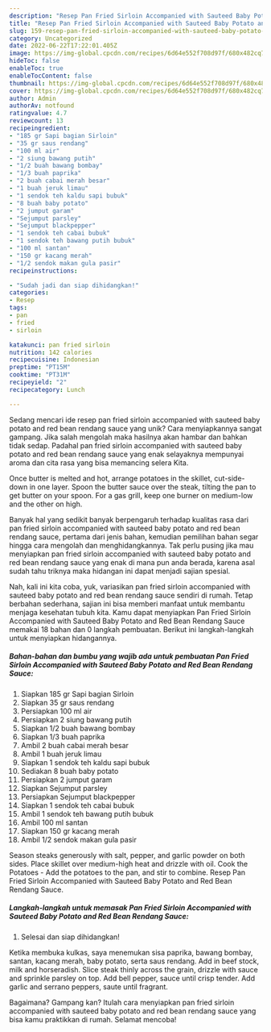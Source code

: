 ```yaml
---
description: "Resep Pan Fried Sirloin Accompanied with Sauteed Baby Potato and Red Bean Rendang Sauce yang Lezat Sekali"
title: "Resep Pan Fried Sirloin Accompanied with Sauteed Baby Potato and Red Bean Rendang Sauce yang Lezat Sekali"
slug: 159-resep-pan-fried-sirloin-accompanied-with-sauteed-baby-potato-and-red-bean-rendang-sauce-yang-lezat-sekali
category: Uncategorized
date: 2022-06-22T17:22:01.405Z
image: https://img-global.cpcdn.com/recipes/6d64e552f708d97f/680x482cq70/pan-fried-sirloin-accompanied-with-sauteed-baby-potato-and-red-bean-rendang-sauce-foto-resep-utama.jpg
hideToc: false
enableToc: true
enableTocContent: false
thumbnail: https://img-global.cpcdn.com/recipes/6d64e552f708d97f/680x482cq70/pan-fried-sirloin-accompanied-with-sauteed-baby-potato-and-red-bean-rendang-sauce-foto-resep-utama.jpg
cover: https://img-global.cpcdn.com/recipes/6d64e552f708d97f/680x482cq70/pan-fried-sirloin-accompanied-with-sauteed-baby-potato-and-red-bean-rendang-sauce-foto-resep-utama.jpg
author: Admin
authorAv: notfound
ratingvalue: 4.7
reviewcount: 13
recipeingredient:
- "185 gr Sapi bagian Sirloin"
- "35 gr saus rendang"
- "100 ml air"
- "2 siung bawang putih"
- "1/2 buah bawang bombay"
- "1/3 buah paprika"
- "2 buah cabai merah besar"
- "1 buah jeruk limau"
- "1 sendok teh kaldu sapi bubuk"
- "8 buah baby potato"
- "2 jumput garam"
- "Sejumput parsley"
- "Sejumput blackpepper"
- "1 sendok teh cabai bubuk"
- "1 sendok teh bawang putih bubuk"
- "100 ml santan"
- "150 gr kacang merah"
- "1/2 sendok makan gula pasir"
recipeinstructions:

- "Sudah jadi dan siap dihidangkan!"
categories:
- Resep
tags:
- pan
- fried
- sirloin

katakunci: pan fried sirloin 
nutrition: 142 calories
recipecuisine: Indonesian
preptime: "PT15M"
cooktime: "PT31M"
recipeyield: "2"
recipecategory: Lunch

---
```





Sedang mencari ide resep pan fried sirloin accompanied with sauteed baby potato and red bean rendang sauce yang unik? Cara menyiapkannya sangat gampang. Jika salah mengolah maka hasilnya akan hambar dan bahkan tidak sedap. Padahal pan fried sirloin accompanied with sauteed baby potato and red bean rendang sauce yang enak selayaknya mempunyai aroma dan cita rasa yang bisa memancing selera Kita.





Once butter is melted and hot, arrange potatoes in the skillet, cut-side-down in one layer. Spoon the butter sauce over the steak, tilting the pan to get butter on your spoon. For a gas grill, keep one burner on medium-low and the other on high.

Banyak hal yang sedikit banyak berpengaruh terhadap kualitas rasa dari pan fried sirloin accompanied with sauteed baby potato and red bean rendang sauce, pertama dari jenis bahan, kemudian pemilihan bahan segar hingga cara mengolah dan menghidangkannya. Tak perlu pusing jika mau menyiapkan pan fried sirloin accompanied with sauteed baby potato and red bean rendang sauce yang enak di mana pun anda berada, karena asal sudah tahu triknya maka hidangan ini dapat menjadi sajian spesial.






Nah, kali ini kita coba, yuk, variasikan pan fried sirloin accompanied with sauteed baby potato and red bean rendang sauce sendiri di rumah. Tetap berbahan sederhana, sajian ini bisa memberi manfaat untuk membantu menjaga kesehatan tubuh kita. Kamu dapat menyiapkan Pan Fried Sirloin Accompanied with Sauteed Baby Potato and Red Bean Rendang Sauce memakai 18 bahan dan 0 langkah pembuatan. Berikut ini langkah-langkah untuk menyiapkan hidangannya.

<!--inarticleads1-->

##### Bahan-bahan dan bumbu yang wajib ada untuk pembuatan Pan Fried Sirloin Accompanied with Sauteed Baby Potato and Red Bean Rendang Sauce:

1. Siapkan 185 gr Sapi bagian Sirloin
1. Siapkan 35 gr saus rendang
1. Persiapkan 100 ml air
1. Persiapkan 2 siung bawang putih
1. Siapkan 1/2 buah bawang bombay
1. Siapkan 1/3 buah paprika
1. Ambil 2 buah cabai merah besar
1. Ambil 1 buah jeruk limau
1. Siapkan 1 sendok teh kaldu sapi bubuk
1. Sediakan 8 buah baby potato
1. Persiapkan 2 jumput garam
1. Siapkan Sejumput parsley
1. Persiapkan Sejumput blackpepper
1. Siapkan 1 sendok teh cabai bubuk
1. Ambil 1 sendok teh bawang putih bubuk
1. Ambil 100 ml santan
1. Siapkan 150 gr kacang merah
1. Ambil 1/2 sendok makan gula pasir


Season steaks generously with salt, pepper, and garlic powder on both sides. Place skillet over medium-high heat and drizzle with oil. Cook the Potatoes - Add the potatoes to the pan, and stir to combine. Resep Pan Fried Sirloin Accompanied with Sauteed Baby Potato and Red Bean Rendang Sauce. 

<!--inarticleads2-->

##### Langkah-langkah untuk memasak Pan Fried Sirloin Accompanied with Sauteed Baby Potato and Red Bean Rendang Sauce:


1. Selesai dan siap dihidangkan!

Ketika membuka kulkas, saya menemukan sisa paprika, bawang bombay, santan, kacang merah, baby potato, serta saus rendang. Add in beef stock, milk and horseradish. Slice steak thinly across the grain, drizzle with sauce and sprinkle parsley on top. Add bell pepper, sauce until crisp tender. Add garlic and serrano peppers, saute until fragrant. 

Bagaimana? Gampang kan? Itulah cara menyiapkan pan fried sirloin accompanied with sauteed baby potato and red bean rendang sauce yang bisa kamu praktikkan di rumah. Selamat mencoba!

